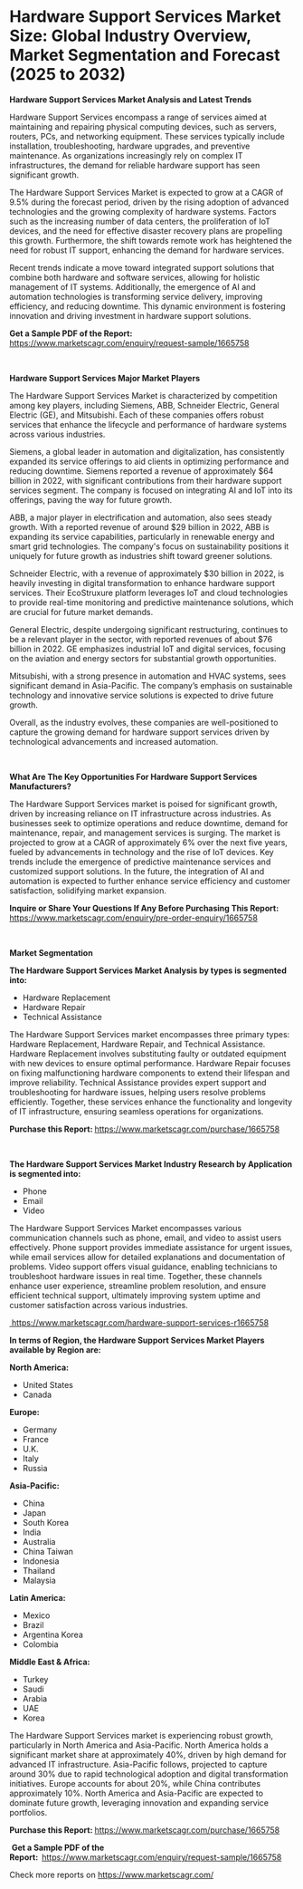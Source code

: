 <p><h1>Hardware Support Services Market Size: Global Industry Overview, Market Segmentation and Forecast (2025 to 2032)</h1></p><p><strong>Hardware Support Services Market Analysis and Latest Trends</strong></p>
<p><p>Hardware Support Services encompass a range of services aimed at maintaining and repairing physical computing devices, such as servers, routers, PCs, and networking equipment. These services typically include installation, troubleshooting, hardware upgrades, and preventive maintenance. As organizations increasingly rely on complex IT infrastructures, the demand for reliable hardware support has seen significant growth.</p><p>The Hardware Support Services Market is expected to grow at a CAGR of 9.5% during the forecast period, driven by the rising adoption of advanced technologies and the growing complexity of hardware systems. Factors such as the increasing number of data centers, the proliferation of IoT devices, and the need for effective disaster recovery plans are propelling this growth. Furthermore, the shift towards remote work has heightened the need for robust IT support, enhancing the demand for hardware services.</p><p>Recent trends indicate a move toward integrated support solutions that combine both hardware and software services, allowing for holistic management of IT systems. Additionally, the emergence of AI and automation technologies is transforming service delivery, improving efficiency, and reducing downtime. This dynamic environment is fostering innovation and driving investment in hardware support solutions.</p></p>
<p><strong>Get a Sample PDF of the Report:&nbsp;</strong> <a href="https://www.marketscagr.com/enquiry/request-sample/1665758?utm_campaign=1097&utm_medium=2&utm_source=Github&utm_content=ia&utm_term=09032025&utm_id=hardware-support-services">https://www.marketscagr.com/enquiry/request-sample/1665758</a></p>
<p>&nbsp;</p>
<p><strong>Hardware Support Services Major Market Players</strong></p>
<p><p>The Hardware Support Services Market is characterized by competition among key players, including Siemens, ABB, Schneider Electric, General Electric (GE), and Mitsubishi. Each of these companies offers robust services that enhance the lifecycle and performance of hardware systems across various industries.</p><p>Siemens, a global leader in automation and digitalization, has consistently expanded its service offerings to aid clients in optimizing performance and reducing downtime. Siemens reported a revenue of approximately $64 billion in 2022, with significant contributions from their hardware support services segment. The company is focused on integrating AI and IoT into its offerings, paving the way for future growth.</p><p>ABB, a major player in electrification and automation, also sees steady growth. With a reported revenue of around $29 billion in 2022, ABB is expanding its service capabilities, particularly in renewable energy and smart grid technologies. The company's focus on sustainability positions it uniquely for future growth as industries shift toward greener solutions.</p><p>Schneider Electric, with a revenue of approximately $30 billion in 2022, is heavily investing in digital transformation to enhance hardware support services. Their EcoStruxure platform leverages IoT and cloud technologies to provide real-time monitoring and predictive maintenance solutions, which are crucial for future market demands.</p><p>General Electric, despite undergoing significant restructuring, continues to be a relevant player in the sector, with reported revenues of about $76 billion in 2022. GE emphasizes industrial IoT and digital services, focusing on the aviation and energy sectors for substantial growth opportunities.</p><p>Mitsubishi, with a strong presence in automation and HVAC systems, sees significant demand in Asia-Pacific. The company’s emphasis on sustainable technology and innovative service solutions is expected to drive future growth.</p><p>Overall, as the industry evolves, these companies are well-positioned to capture the growing demand for hardware support services driven by technological advancements and increased automation.</p></p>
<p>&nbsp;</p>
<p><strong>What Are The Key Opportunities For Hardware Support Services Manufacturers?</strong></p>
<p><p>The Hardware Support Services market is poised for significant growth, driven by increasing reliance on IT infrastructure across industries. As businesses seek to optimize operations and reduce downtime, demand for maintenance, repair, and management services is surging. The market is projected to grow at a CAGR of approximately 6% over the next five years, fueled by advancements in technology and the rise of IoT devices. Key trends include the emergence of predictive maintenance services and customized support solutions. In the future, the integration of AI and automation is expected to further enhance service efficiency and customer satisfaction, solidifying market expansion.</p></p>
<p><strong>Inquire or Share Your Questions If Any Before Purchasing This Report:</strong> <a href="https://www.marketscagr.com/enquiry/pre-order-enquiry/1665758?utm_campaign=1097&utm_medium=2&utm_source=Github&utm_content=ia&utm_term=09032025&utm_id=hardware-support-services">https://www.marketscagr.com/enquiry/pre-order-enquiry/1665758</a></p>
<p>&nbsp;</p>
<p><strong>Market Segmentation</strong></p>
<p><strong>The Hardware Support Services Market Analysis by types is segmented into:</strong></p>
<p><ul><li>Hardware Replacement</li><li>Hardware Repair</li><li>Technical Assistance</li></ul></p>
<p><p>The Hardware Support Services market encompasses three primary types: Hardware Replacement, Hardware Repair, and Technical Assistance. Hardware Replacement involves substituting faulty or outdated equipment with new devices to ensure optimal performance. Hardware Repair focuses on fixing malfunctioning hardware components to extend their lifespan and improve reliability. Technical Assistance provides expert support and troubleshooting for hardware issues, helping users resolve problems efficiently. Together, these services enhance the functionality and longevity of IT infrastructure, ensuring seamless operations for organizations.</p></p>
<p><strong>Purchase this Report:&nbsp;</strong><a href="https://www.marketscagr.com/purchase/1665758?utm_campaign=1097&utm_medium=2&utm_source=Github&utm_content=ia&utm_term=09032025&utm_id=hardware-support-services">https://www.marketscagr.com/purchase/1665758</a></p>
<p>&nbsp;</p>
<p><strong>The Hardware Support Services Market Industry Research by Application is segmented into:</strong></p>
<p><ul><li>Phone</li><li>Email</li><li>Video</li></ul></p>
<p><p>The Hardware Support Services Market encompasses various communication channels such as phone, email, and video to assist users effectively. Phone support provides immediate assistance for urgent issues, while email services allow for detailed explanations and documentation of problems. Video support offers visual guidance, enabling technicians to troubleshoot hardware issues in real time. Together, these channels enhance user experience, streamline problem resolution, and ensure efficient technical support, ultimately improving system uptime and customer satisfaction across various industries.</p></p>
<p><a href="https://www.marketscagr.com/hardware-support-services-r1665758?utm_campaign=1097&utm_medium=2&utm_source=Github&utm_content=ia&utm_term=09032025&utm_id=hardware-support-services">&nbsp;https://www.marketscagr.com/hardware-support-services-r1665758</a></p>
<p><strong>In terms of Region, the Hardware Support Services Market Players available by Region are:</strong></p>
<p>
    <p> <strong> North America: </strong>
        <ul>
            <li>United States</li>
            <li>Canada</li>
        </ul>
        </p> 
    <p> <strong> Europe: </strong>
        <ul>
            <li>Germany</li>
            <li>France</li>
            <li>U.K.</li>
            <li>Italy</li>
            <li>Russia</li>
        </ul>
        </p> 
    <p> <strong> Asia-Pacific: </strong>
        <ul>
            <li>China</li>
            <li>Japan</li>
            <li>South Korea</li>
            <li>India</li>
            <li>Australia</li>
            <li>China Taiwan</li>
            <li>Indonesia</li>
            <li>Thailand</li>
            <li>Malaysia</li>
        </ul>
        </p> 
    <p> <strong> Latin America: </strong>
        <ul>
            <li>Mexico</li>
            <li>Brazil</li>
            <li>Argentina Korea</li>
            <li>Colombia</li>
        </ul>
        </p> 
    <p> <strong> Middle East & Africa: </strong>
        <ul>
            <li>Turkey</li>
            <li>Saudi</li>
            <li>Arabia</li>
            <li>UAE</li>
            <li>Korea</li>
        </ul>
    </p>
    </p>
<p><p>The Hardware Support Services market is experiencing robust growth, particularly in North America and Asia-Pacific. North America holds a significant market share at approximately 40%, driven by high demand for advanced IT infrastructure. Asia-Pacific follows, projected to capture around 30% due to rapid technological adoption and digital transformation initiatives. Europe accounts for about 20%, while China contributes approximately 10%. North America and Asia-Pacific are expected to dominate future growth, leveraging innovation and expanding service portfolios.</p></p>
<p><strong>Purchase this Report: </strong><a href="https://www.marketscagr.com/purchase/1665758?utm_campaign=1097&utm_medium=2&utm_source=Github&utm_content=ia&utm_term=09032025&utm_id=hardware-support-services">https://www.marketscagr.com/purchase/1665758</a></p>
<p>&nbsp;<strong>Get a Sample PDF of the Report:&nbsp;&nbsp;</strong><a href="https://www.marketscagr.com/enquiry/request-sample/1665758?utm_campaign=1097&utm_medium=2&utm_source=Github&utm_content=ia&utm_term=09032025&utm_id=hardware-support-services">https://www.marketscagr.com/enquiry/request-sample/1665758</a></p>
<p><strong></strong></p>
<p>Check more reports on <a href="https://www.marketscagr.com/?utm_campaign=1097&utm_medium=2&utm_source=Github&utm_content=ia&utm_term=09032025&utm_id=hardware-support-services">https://www.marketscagr.com/</a></p>